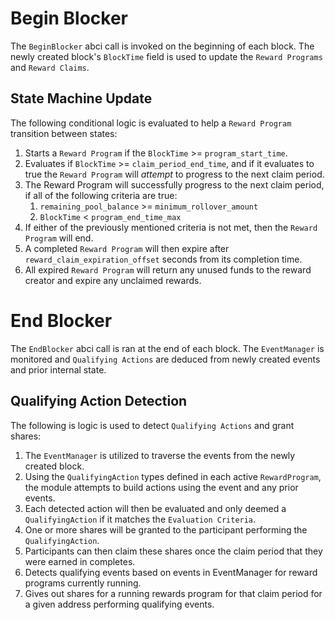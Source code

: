 <!--
order: 7
-->

# Begin Blocker
The `BeginBlocker` abci call is invoked on the beginning of each block. The newly created block's `BlockTime` field is used to update the `Reward Programs` and `Reward Claims`.

## State Machine Update
The following conditional logic is evaluated to help a `Reward Program` transition between states:
1. Starts a `Reward Program` if the `BlockTime` >= `program_start_time`.
2. Evaluates if `BlockTime` >= `claim_period_end_time`, and if it evaluates to true the `Reward Program` will *attempt* to progress to the next claim period.
3. The Reward Program will successfully progress to the next claim period, if all of the following criteria are true:
   1. `remaining_pool_balance` >= `minimum_rollover_amount`
   2. `BlockTime` < `program_end_time_max`
4. If either of the previously mentioned criteria is not met, then the `Reward Program` will end.
5. A completed `Reward Program` will then expire after `reward_claim_expiration_offset` seconds from its completion time.
6. All expired `Reward Program` will return any unused funds to the reward creator and expire any unclaimed rewards.

# End Blocker
The `EndBlocker` abci call is ran at the end of each block. The `EventManager` is monitored and `Qualifying Actions` are deduced from newly created events and prior internal state.

## Qualifying Action Detection
The following is logic is used to detect `Qualifying Actions` and grant shares:
1. The `EventManager` is utilized to traverse the events from the newly created block.
2. Using the `QualifyingAction` types defined in each active `RewardProgram`, the module attempts to build actions using the event and any prior events.
3. Each detected action will then be evaluated and only deemed a `QualifyingAction` if it matches the `Evaluation Criteria`.
4. One or more shares will be granted to the participant performing the `QualifyingAction`.
5. Participants can then claim these shares once the claim period that they were earned in completes.
6. Detects qualifying events based on events in EventManager for reward programs currently running.
7. Gives out shares for a running rewards program for that claim period for a given address performing qualifying events.
